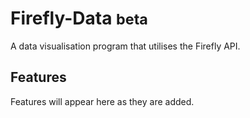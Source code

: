 # Firefly-Data <small>beta</small>

A data visualisation program that utilises the Firefly API. 

## Features

Features will appear here as they are added.